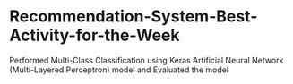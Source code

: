 # Recommendation-System-Best-Activity-for-the-Week
Performed Multi-Class Classification using Keras Artificial Neural Network (Multi-Layered Perceptron) model and Evaluated the model
